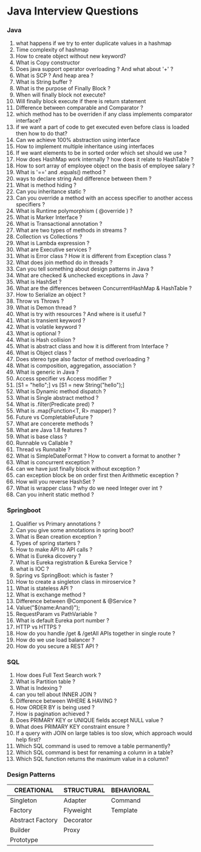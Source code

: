 # Java Interview Questions

### Java
1. what happens if we try to enter duplicate values in a hashmap
2. Time complexity of hashmap
3. How to create object without new keyword?
4. What is Copy constructor
5. Does java support operator overloading ? And what about '+' ?
6. What is SCP ? And heap area ?
7. What is String buffer ?
8. What is the purpose of Finally Block ?
9. When will finally block not execute?
10. Will finally block execute if there is return statement
11. Difference between comparable and Comparator ?
12. which method has to be overriden if any class implements comparator interface?
13. if we want a part of code to get executed even before class is loaded then how to do that?
14. Can we achieve 100% abstraction using interface
15. How to implement multiple inheritance using interfaces
16. If we want elements to be in sorted order which set should we use ?
17. How does HashMap work internally ? how does it relate to HashTable ?
18. How to sort array of employee object on the basis of employee salary ?
19. What is '==' and .equals() method ?
20. ways to declare string And difference between them ?
21. What is method hiding ?
22. Can you inheritance static ?
23. Can you override a method with an access specifier to another access specifiers ?
24. What is Runtime polymorphism ( @override ) ?
25. What is Marker Interface ?
26. What is Transactional annotation ?
27. What are two types of methods in streams ?
28. Collection vs Collections ?
29. What is Lambda expression ?
30. What are Executive services ?
31. What is Error class ? How it is different from Exception class ?
32. What does join method do in threads ?
33. Can you tell something about design patterns in Java ?
34. What are checked & unchecked exceptions in Java ?
35. What is HashSet ?
36. What are the differences between ConcurrentHashMap & HashTable ?
37. How to Serialize an object ?
38. Throw vs Throws ?
39. What is Demon thread ?
40. What is try with resources ? And where is it useful ?
41. What is transient keyword ?
42. What is volatile keyword ?
43. What is optional ?
44. What is Hash collision ?
45. What is abstract class and how it is different from Interface ?
46. What is Object class ?
47. Does stereo type also factor of method overloading ?
48. What is composition, aggregation, association ?
49. What is generic in Java ?
50. Access specifier vs Access modifier ?
51. [S1 = "hello";] vs [S1 = new String("hello");]
52. What is Dynamic method dispatch ?
53. What is Single abstract method ?
54. What is .filter(Predicate<T> pred) ?
55. What is .map(Function<T, R> mapper) ?
56. Future vs CompletableFuture ?
57. What are concerete methods ?
58. What are Java 1.8 features ?
59. What is base class ?
60. Runnable vs Callable ?
61. Thread vs Runnable ?
62. What is SimpleDateFormat ? How to convert a format to another ?
63. What is concurrent exception ?
64. can we have just finally block without exception ?
65. can exception block be on order first then Arithmetic exception ?
66. How will you reverse HashSet ?
67. What is wrapper class ? why do we need Integer over int ?
68. Can you inherit static method ?

### Springboot
1. Qualifier vs Primary annotations ?
2. Can you give some annotations in spring boot?
3. What is Bean creation exception ?
4. Types of spring starters ?
5. How to make API to API calls ?
6. What is Eureka dicovery ?
7. What is Eureka registration & Eureka Service ?
8. what is IOC ?
9. Spring vs SpringBoot: which is faster ?
10. How to create a singleton class in miroservice ?
11. What is stateless API ?
12. What is exchange method ?
13. Difference between @Component & @Service ?
14. Value("${name:Anand}");
15. RequestParam vs PathVariable ?
16. What is default Eureka port number ?
17. HTTP vs HTTPS ?
18. How do you handle /get & /getAll APIs together in single route ?
19. How do we use load balancer ?
20. How do you secure a REST API ?

### SQL
1. How does Full Text Search work ?
2. What is Partition table ?
3. What is Indexing ?
4. can you tell about INNER JOIN ?
5. Difference between WHERE & HAVING ?
6. How ORDER BY is being used ?
7. How is pagination achieved ?
8. Does PRIMARY KEY or UNIQUE fields accept NULL value ?
9. What does PRIMARY KEY constraint ensure ?
10. If a query with JOIN on large tables is too slow, which approach would help first?
11. Which SQL command is used to remove a table permanently?
12. Which SQL command is best for renaming a column in a table?
13. Which SQL function returns the maximum value in a column?

### Design Patterns

CREATIONAL | STRUCTURAL | BEHAVIORAL
--- | --- | --- 
Singleton | Adapter | Command
Factory | Flyweight | Template
Abstract Factory | Decorator 
Builder | Proxy |
Prototype | | 

